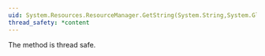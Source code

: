 ```yaml
---
uid: System.Resources.ResourceManager.GetString(System.String,System.Globalization.CultureInfo)
thread_safety: *content
---
```


The <xref href="System.Resources.ResourceManager.GetString(System.String,System.Globalization.CultureInfo)"></xref> method is thread safe.



